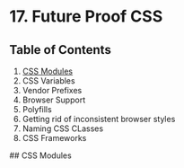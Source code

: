 # 17. Future Proof CSS

## Table of Contents

1. [CSS Modules](#css-modules)
2. CSS Variables
3. Vendor Prefixes
4. Browser Support
5. Polyfills
6. Getting rid of inconsistent browser styles
7. Naming CSS CLasses
8. CSS Frameworks

<div id="css-modules">
## CSS Modules
